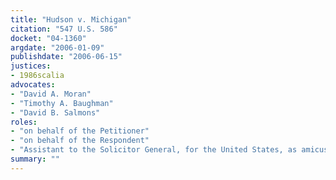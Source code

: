 ```yaml
---
title: "Hudson v. Michigan"
citation: "547 U.S. 586"
docket: "04-1360"
argdate: "2006-01-09"
publishdate: "2006-06-15"
justices:
- 1986scalia
advocates:
- "David A. Moran"
- "Timothy A. Baughman"
- "David B. Salmons"
roles:
- "on behalf of the Petitioner"
- "on behalf of the Respondent"
- "Assistant to the Solicitor General, for the United States, as amicus curiae, supporting the Respondent"
summary: ""
---
```


